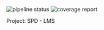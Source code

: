![pipeline status](https://gitlab.com/joleksiysurovtsev/SPD_Project_LMS/badges/master/pipeline.svg)
![coverage report](https://gitlab.com/joleksiysurovtsev/SPD_Project_LMS/badges/master/coverage.svg)

Project: SPD - LMS